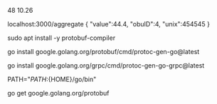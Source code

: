 



48 10.26









localhost:3000/aggregate
{
"value":44.4,
"obuID":4,
"unix":454545
}




sudo apt install -y protobuf-compiler

go install google.golang.org/protobuf/cmd/protoc-gen-go@latest

go install google.golang.org/grpc/cmd/protoc-gen-go-grpc@latest

PATH="${PATH}:${HOME}/go/bin"

go get google.golang.org/protobuf 